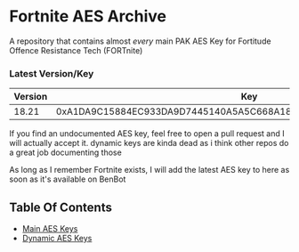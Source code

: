 # Fortnite AES Archive
A repository that contains almost *every* main PAK AES Key for Fortitude Offence Resistance Tech (FORTnite)

### Latest Version/Key
| Version | Key |
|---------|-----|
| 18.21   | 0xA1DA9C15884EC933DA9D7445140A5A5C668A18FAE35D248D5119254DB4EDA406 |

If you find an undocumented AES key, feel free to open a pull request and I will actually accept it.
dynamic keys are kinda dead as i think other repos do a great job documenting those

As long as I remember Fortnite exists, I will add the latest AES key to here as soon as it's available on BenBot

## Table Of Contents
- [Main AES Keys](https://github.com/dippyshere/fortnite-aes-archive/tree/master/archive/main.md)
- [Dynamic AES Keys](https://github.com/dippyshere/fortnite-aes-archive/tree/master/archive/dynamic)
